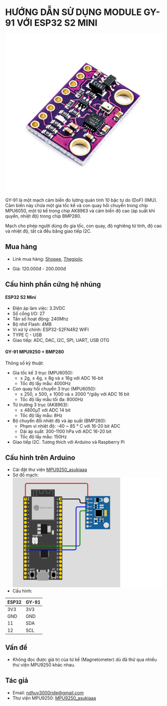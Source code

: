# HƯỚNG DẪN SỬ DỤNG MODULE GY-91 VỚI ESP32 S2 MINI

![Module GY-91](images/image.png)

GY-91 là một mạch cảm biến đo lường quán tính 10 bậc tự do (DoF) (IMU). Cảm biến này chứa một gia tốc kế và con quay hồi chuyển trong chip MPU6050, một từ kế trong chip AK8963 và cảm biến độ cao (áp suất khí quyển, nhiệt độ) trong chip BMP280.

Mạch cho phép người dùng đo gia tốc, con quay, độ nghiêng từ tính, độ cao và nhiệt độ, tất cả đều bằng giao tiếp I2C.
## Mua hàng
 - Link mua hàng: [Shopee](https://shopee.vn/Chip-ca%CC%89m-bi%C3%AA%CC%81n-MPU9250-BMP280-GY-91-10DOF-gia-t%C3%B4%CC%81c-con-quay-h%C3%B4%CC%80i-chuy%C3%AA%CC%89n-9-tru%CC%A3c-i.148048328.7320066383), [Thegioiic](https://www.thegioiic.com/gy-91-mpu9250-bmp280-mach-cam-bien-con-quay-gia-toc-tu-truong)

 - Giá: 120.000đ - 200.000đ

## Cấu hình phần cứng hệ nhúng
#### ESP32 S2 Mini
  - Điện áp làm việc: 3.3VDC
  - Số cổng I/O: 27
  - Tần số hoạt động: 240Mhz
  - Bộ nhớ Flash: 4MB
  - Vi xử lý chính: ESP32-S2FN4R2 WIFI
  - TYPE C - USB
  - Giao tiếp: ADC, DAC, I2C, SPI, UART, USB OTG

#### GY-91 MPU9250 + BMP280
  Thông số kỹ thuật:
  - Gia tốc kế 3 trục (MPU6050):
    - ± 2g, ± 4g, ± 8g và ± 16g với ADC 16-bit
    - Tốc độ lấy mẫu: 4000Hz
  - Con quay hồi chuyển 3 trục (MPU6050):
    -  ± 250, ± 500, ± 1000 và ± 2000 °/giây với ADC 16 bit
    - Tốc độ lấy mẫu tối đa: 8000Hz
  - Từ trường 3 trục (AK8963):
    - ± 4800µT với ADC 14 bit
    - Tốc độ lấy mẫu: 8Hz
  - Bộ chuyển đổi nhiệt độ và áp suất (BMP280):
    - Phạm vi nhiệt độ: -40 ~ 85 ° C với 16-20 bit ADC
    - Dải áp suất: 300-1100 hPa với ADC 16-20 bit
    - Tốc độ lấy mẫu: 150Hz
  - Giao tiếp I2C. Tương thích với Arduino và Raspberry Pi
## Cấu hình trên Arduino
- Cài đặt thư viện [MPU9250_asukiaaa](https://github.com/asukiaaa/MPU9250_asukiaaa)
- Sơ đồ mạch:
![Sketch](images/sketch.png)
- Cấu hình:

|ESP32        |GY-91        |
| ----------- | ----------- |
|3V3          |3V3          |
|GND          |GND          |
|11           |SDA          |
|12           |SCL          |

## Vấn đề
- Không đọc được giá trị của từ kế (Magnetometer) dù đã thử qua nhiều thư viện MPU9250 khác nhau.
## Tác giả
- Email: ndhuy3000ride@gmail.com
- Thư viện MPU9250: [MPU9250_asukiaaa](https://github.com/asukiaaa/MPU9250_asukiaaa)